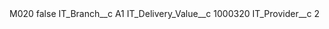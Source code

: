 <?xml version="1.0" encoding="UTF-8"?>
<CustomMetadata xmlns="http://soap.sforce.com/2006/04/metadata" xmlns:xsi="http://www.w3.org/2001/XMLSchema-instance" xmlns:xsd="http://www.w3.org/2001/XMLSchema">
    <label>M020</label>
    <protected>false</protected>
    <values>
        <field>IT_Branch__c</field>
        <value xsi:type="xsd:string">A1</value>
    </values>
    <values>
        <field>IT_Delivery_Value__c</field>
        <value xsi:type="xsd:string">1000320</value>
    </values>
    <values>
        <field>IT_Provider__c</field>
        <value xsi:type="xsd:string">2</value>
    </values>
</CustomMetadata>
